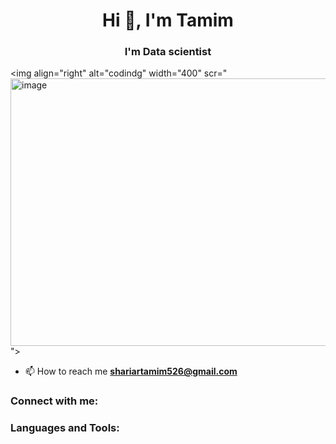 <h1 align="center">Hi 👋, I'm Tamim</h1>
<h3 align="center">I'm Data scientist</h3>

<img align="right" alt="codindg" width="400" scr="<img width="680" height="428" alt="image" src="https://github.com/user-attachments/assets/2cdb6282-a414-4b76-bacc-8bc0868e34e2" />
">

- 📫 How to reach me **shariartamim526@gmail.com**

<h3 align="left">Connect with me:</h3>
<p align="left">
</p>

<h3 align="left">Languages and Tools:</h3>
<p align="left"> <a href="https://www.arduino.cc/" target="_blank" rel="noreferrer"> <img src="https://cdn.worldvectorlo
